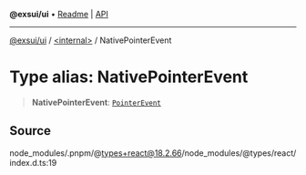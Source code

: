 **@exsui/ui** • [Readme](../../README.md) \| [API](../../globals.md)

***

[@exsui/ui](../../README.md) / [\<internal\>](../README.md) / NativePointerEvent

# Type alias: NativePointerEvent

> **NativePointerEvent**: [`PointerEvent`]( https://developer.mozilla.org/docs/Web/API/PointerEvent )

## Source

node\_modules/.pnpm/@types+react@18.2.66/node\_modules/@types/react/index.d.ts:19
